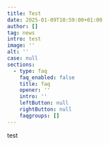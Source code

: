 ```yaml
---
title: Test
date: 2025-01-09T10:59:00+01:00
author: []
tag: news
intro: test
image: ''
alt: ''
case: null
sections:
  - type: faq
    faq_enabled: false
    title: faq
    opener: ''
    intro: ''
    leftButton: null
    rightButton: null
    faqgroups: []
---
```

test
